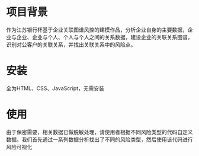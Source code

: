 # 项目背景
作为江苏银行杯基于企业关联图谱风控的建模作品，分析企业自身的主要数据，企业与企业、企业与个人、个人与个人之间的关系数据，建设企业的关联关系图谱，识别对公客户的关联关系，并找出关联关系中的风险点。
# 安装
全为HTML、CSS、JavaScript，无需安装
# 使用
由于保密需要，相关数据已做脱敏处理，请使用者根据不同风险类型的代码自定义数据。我们首先通过一系列数据分析找出了不同的风险类型，然后使用该代码进行风险可视化
